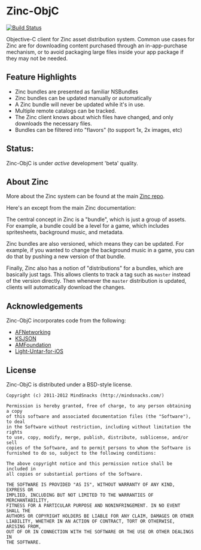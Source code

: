 # Zinc-ObjC

[![Build Status](https://travis-ci.org/mindsnacks/Zinc-ObjC.png?branch=master)](https://travis-ci.org/mindsnacks/Zinc-ObjC)

Objective-C client for Zinc asset distribution system. Common use cases for
Zinc are for downloading content purchased through an in-app-purchase
mechanism, or to avoid packaging large files inside your app package if they
may not be needed.

## Feature Highlights

 - Zinc bundles are presented as familiar NSBundles
 - Zinc bundles can be updated manually or automatically
 - A Zinc bundle will never be updated while it's in use.
 - Multiple remote catalogs can be tracked.
 - The Zinc client knows about which files have changed, and only downloads the
   necessary files.
 - Bundles can be filtered into "flavors" (to support 1x, 2x images, etc)

## Status:

Zinc-ObjC is under *active* development 'beta' quality.

## About Zinc

More about the Zinc system can be found at the main [Zinc repo](http://github.com/mindsnacks/Zinc).

Here's an except from the main Zinc documentation:

The central concept in Zinc is a "bundle", which is just a group of assets. For
example, a bundle could be a level for a game, which includes spritesheets,
background music, and metadata.

Zinc bundles are also versioned, which means they can be updated. For example,
if you wanted to change the background music in a game, you can do that by
pushing a new version of that bundle.

Finally, Zinc also has a notion of "distributions" for a bundles, which are
basically just tags. This allows clients to track a tag such as `master`
instead of the version directly. Then whenever the `master` distribution is
updated, clients will automatically download the changes.

## Acknowledgements

Zinc-ObjC incorporates code from the following:

 - [AFNetworking](https://github.com/AFNetworking/AFNetworking)
 - [KSJSON](https://github.com/kstenerud/KSJSON)
 - [AMFoundation](https://github.com/amrox/AMFoundation)
 - [Light-Untar-for-iOS](https://github.com/mhausherr/Light-Untar-for-iOS)

## License

Zinc-ObjC is distributed under a BSD-style license.

	Copyright (c) 2011-2012 MindSnacks (http://mindsnacks.com/)
	
	Permission is hereby granted, free of charge, to any person obtaining a copy
	of this software and associated documentation files (the "Software"), to deal
	in the Software without restriction, including without limitation the rights
	to use, copy, modify, merge, publish, distribute, sublicense, and/or sell
	copies of the Software, and to permit persons to whom the Software is
	furnished to do so, subject to the following conditions:
	
	The above copyright notice and this permission notice shall be included in
	all copies or substantial portions of the Software.
	
	THE SOFTWARE IS PROVIDED "AS IS", WITHOUT WARRANTY OF ANY KIND, EXPRESS OR
	IMPLIED, INCLUDING BUT NOT LIMITED TO THE WARRANTIES OF MERCHANTABILITY,
	FITNESS FOR A PARTICULAR PURPOSE AND NONINFRINGEMENT. IN NO EVENT SHALL THE
	AUTHORS OR COPYRIGHT HOLDERS BE LIABLE FOR ANY CLAIM, DAMAGES OR OTHER
	LIABILITY, WHETHER IN AN ACTION OF CONTRACT, TORT OR OTHERWISE, ARISING FROM,
	OUT OF OR IN CONNECTION WITH THE SOFTWARE OR THE USE OR OTHER DEALINGS IN
	THE SOFTWARE.

